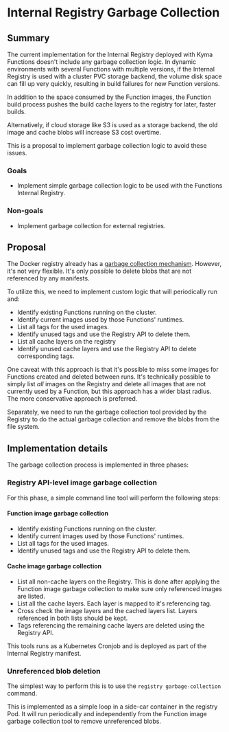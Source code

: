 # Internal Registry Garbage Collection


## Summary

The current implementation for the Internal Registry deployed with Kyma Functions doesn't include any garbage collection logic. In dynamic environments with several Functions with multiple versions, if the Internal Registry is used with a cluster PVC storage backend, the volume disk space can fill up very quickly, resulting in build failures for new Function versions.

In addition to the space consumed by the Function images, the Function build process pushes the build cache layers to the registry for later, faster builds.

Alternatively, if cloud storage like S3 is used as a storage backend, the old image and cache blobs will increase S3 cost overtime.

This is a proposal to implement garbage collection logic to avoid these issues.


### Goals
- Implement simple garbage collection logic to be used with the Functions Internal Registry.

### Non-goals
- Implement garbage collection for external registries.


## Proposal
The Docker registry already has a [garbage collection mechanism](https://docs.docker.com/registry/garbage-collection/). However, it's not very flexible. It's only possible to delete blobs that are not referenced by any manifests.

To utilize this, we need to implement custom logic that will periodically run and:
- Identify existing Functions running on the cluster.
- Identify current images used by those Functions' runtimes.
- List all tags for the used images.
- Identify unused tags and use the Registry API to delete them.
- List all cache layers on the registry
- Identify unused cache layers and use the Registry API to delete corresponding tags.

One caveat with this approach is that it's possible to miss some images for Functions created and deleted between runs. It's technically possible to simply list _all_ images on the Registry and delete all images that are not currently used by a Function, but this approach has a wider blast radius. The more conservative approach is preferred.

Separately, we need to run the garbage collection tool provided by the Registry to do the actual garbage collection and remove the blobs from the file system.


## Implementation details
The garbage collection process is implemented in three phases:

### Registry API-level image garbage collection

For this phase, a simple command line tool will perform the following steps:
#### Function image garbage collection

- Identify existing Functions running on the cluster.
- Identify current images used by those Functions' runtimes.
- List all tags for the used images.
- Identify unused tags and use the Registry API to delete them.

#### Cache image garbage collection
- List all non-cache layers on the Registry. This is done after applying the Function image garbage collection to make sure only referenced images are listed.
- List all the cache layers. Each layer is mapped to it's referencing tag.
- Cross check the image layers and the cached layers list. Layers referenced in both lists should be kept.
- Tags referencing the remaining cache layers are deleted using the Registry API.

This tools runs as a Kubernetes Cronjob and is deployed as part of the Internal Registry manifest.

### Unreferenced blob deletion
The simplest way to perform this is to use the `registry garbage-collection` command.

This is implemented as a simple loop in a side-car container in the registry Pod. It will run periodically and independently from the Function image garbage collection tool to remove unreferenced blobs. 


